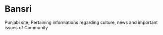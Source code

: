 # Bansri
Punjabi site, Pertaining informations regarding culture, news and important issues of Community
